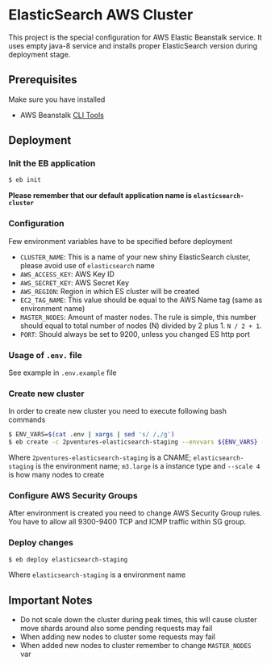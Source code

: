 # ElasticSearch AWS Cluster

This project is the special configuration for AWS Elastic Beanstalk service. It
uses empty java-8 service and installs proper ElasticSearch version during
deployment stage.

## Prerequisites

Make sure you have installed

 - AWS Beanstalk [CLI Tools](http://docs.aws.amazon.com/elasticbeanstalk/latest/dg/eb-cli3.html)

## Deployment

### Init the EB application

```bash
$ eb init
```

**Please remember that our default application name is `elasticsearch-cluster`**

### Configuration

Few environment variables have to be specified before deployment

 - `CLUSTER_NAME`: This is a name of your new shiny ElasticSearch cluster, please avoid use of `elasticsearch` name
 - `AWS_ACCESS_KEY`: AWS Key ID
 - `AWS_SECRET_KEY`: AWS Secret Key
 - `AWS_REGION`: Region in which ES cluster will be created
 - `EC2_TAG_NAME`: This value should be equal to the AWS Name tag (same as environment name)
 - `MASTER_NODES`: Amount of master nodes. The rule is simple, this number should equal to total number of nodes (N) divided by 2 plus 1. `N / 2 + 1`.
 - `PORT`: Should always be set to 9200, unless you changed ES http port

### Usage of `.env.` file

See example in `.env.example` file

### Create new cluster

In order to create new cluster you need to execute following bash commands

```bash
$ ENV_VARS=$(cat .env | xargs | sed 's/ /,/g')
$ eb create -c 2pventures-elasticsearch-staging --envvars ${ENV_VARS} --platform=java-8 -i m3.large --scale 4 elasticsearch-staging
```

Where `2pventures-elasticsearch-staging` is a CNAME; `elasticsearch-staging` is the environment name; `m3.large` is a instance type and `--scale 4` is how many nodes to create

### Configure AWS Security Groups

After environment is created you need to change AWS Security Group rules. You have to allow all 9300-9400 TCP and ICMP traffic within SG group.

### Deploy changes

```bash
$ eb deploy elasticsearch-staging
```

Where `elasticsearch-staging` is a environment name

## Important Notes

 - Do not scale down the cluster during peak times, this will cause cluster move shards around also some pending requests may fail
 - When adding new nodes to cluster some requests may fail
 - When added new nodes to cluster remember to change `MASTER_NODES` var
